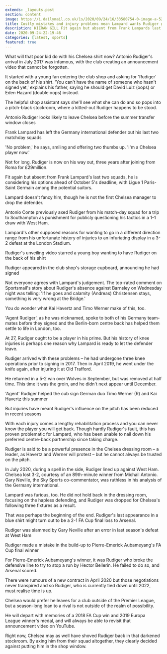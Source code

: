 ```yaml
---
extends: _layouts.post
section: content
image: https://i.dailymail.co.uk/1s/2020/09/24/16/33580754-0-image-a-52_1600962413019.jpg 
title: Costly mistakes and injury problems mean Lampard wants Rudiger gone 
description: KIERAN GILL Fit again but absent from Frank Lampards last two squads, he is considering his options ahead of October 5s deadline, with Ligue 1 PSG among the potential suitors. 
date: 2020-09-24-22-19-46 
categories: [latest, sports] 
featured: true 
--- 
```

What will that poor kid do with his Chelsea shirt now? Antonio Rudiger's arrival in July 2017 was infamous, with the club creating an announcement video that cannot be forgotten.

It started with a young fan entering the club shop and asking for 'Rudiger' on the back of his shirt. 'You can't have the name of someone who hasn't signed yet,' explains his father, saying he should get David Luiz (oops) or Eden Hazard (double oops) instead.

The helpful shop assistant says she'll see what she can do and so pops into a pitch-black stockroom, where a kitted-out Rudiger happens to be stood.

Antonio Rudiger looks likely to leave Chelsea before the summer transfer window closes

Frank Lampard has left the Germany international defender out his last two matchday squads

'No problem,' he says, smiling and offering two thumbs up. 'I'm a Chelsea player now.'

Not for long. Rudiger is now on his way out, three years after joining from Roma for £29million.

Fit again but absent from Frank Lampard's last two squads, he is considering his options ahead of October 5's deadline, with Ligue 1 Paris-Saint Germain among the potential suitors.

Lampard doesn't fancy him, though he is not the first Chelsea manager to drop the defender.

Antonio Conte previously axed Rudiger from his match-day squad for a trip to Southampton as punishment for publicly questioning his tactics in a 1-1 draw with West Ham.

Lampard's other supposed reasons for wanting to go in a different direction range from his unfortunate history of injuries to an infuriating display in a 3-2 defeat at the London Stadium. 

Rudiger's unveiling video starred a young boy wanting to have Rudiger on the back of his shirt

Rudiger appeared in the club shop's storage cupboard, announcing he had signed

Not everyone agrees with Lampard's judgement. The top-rated comment on Sportsmail's story about Rudiger's absence against Barnsley on Wednesday night was telling: 'If he goes and calamity (Andreas) Christensen stays, something is very wrong at the Bridge.'

You do wonder what Kai Havertz and Timo Werner make of this, too.

'Agent Rudiger', as he was nicknamed, spoke to both of his Germany team-mates before they signed and the Berlin-born centre back has helped them settle to life in London, too.

At 27, Rudiger ought to be a player in his prime. But his history of knee injuries is perhaps one reason why Lampard is ready to let the defender leave.

Rudiger arrived with these problems – he had undergone three knee operations prior to signing in 2017. Then in April 2019, he went under the knife again, after injuring it at Old Trafford.

He returned in a 5-2 win over Wolves in September, but was removed at half time. This time it was the groin, and he didn't next appear until December. 

'Agent' Rudiger helped the cub sign German duo Timo Werner (R) and Kai Havertz this summer

But injuries have meant Rudiger's influence on the pitch has been reduced in recent seasons

With each injury comes a lengthy rehabilitation process and you can never know the player you will get back. Though hardly Rudiger's fault, this has proven problematic for Lampard, who has been unable to nail down his preferred centre-back partnership since taking charge.

Rudiger is said to be a powerful presence in the Chelsea dressing room – a leader, as Havertz and Werner will protest – but he cannot always be trusted on the pitch.

In July 2020, during a spell in the side, Rudiger lined up against West Ham. Chelsea lost 3-2, courtesy of an 89th-minute winner from Michail Antonio. Gary Neville, the Sky Sports co-commentator, was ruthless in his analysis of the Germany international.

Lampard was furious, too. He did not hold back in the dressing room, focusing on the hapless defending, and Rudiger was dropped for Chelsea's following three fixtures as a result.

That was perhaps the beginning of the end. Rudiger's last appearance in a blue shirt might turn out to be a 2-1 FA Cup final loss to Arsenal.

Rudiger was slammed by Gary Neville after an error in last season's defeat at West Ham

Rudiger made a mistake in the build-up to Pierre-Emerick Aubameyang's FA Cup final winner

For Pierre-Emerick Aubameyang's winner, it was Rudiger who broke the defensive line to try to stop a run by Hector Bellerin. He failed to do so, and Arsenal scored.

There were rumours of a new contract in April 2020 but those negotiations never transpired and so Rudiger, who is currently tied down until 2022, must realise time is up.

Chelsea would prefer he leaves for a club outside of the Premier League, but a season-long loan to a rival is not outside of the realm of possibility.

He will depart with memories of a 2018 FA Cup win and 2019 Europa League winner's medal, and will always be able to revisit that announcement video on YouTube.

Right now, Chelsea may as well have shoved Rudiger back in that darkened stockroom. By axing him from their squad altogether, they clearly decided against putting him in the shop window.

